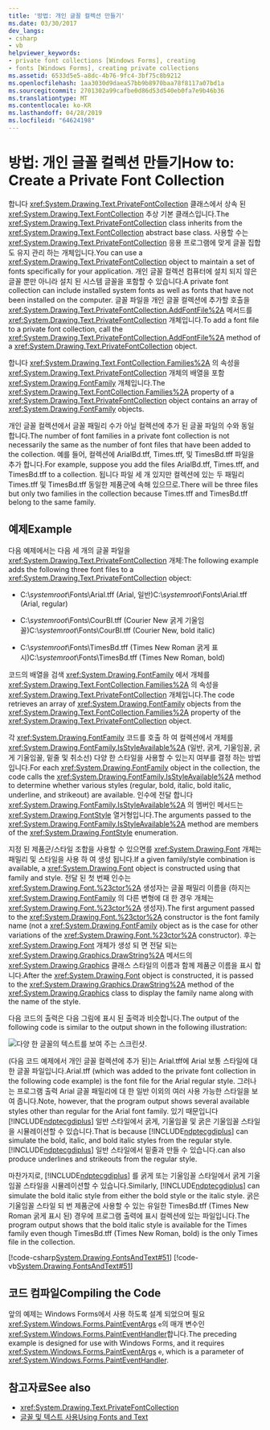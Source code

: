 ```yaml
---
title: '방법: 개인 글꼴 컬렉션 만들기'
ms.date: 03/30/2017
dev_langs:
- csharp
- vb
helpviewer_keywords:
- private font collections [Windows Forms], creating
- fonts [Windows Forms], creating private collections
ms.assetid: 6533d5e5-a8dc-4b76-9fc4-3bf75c8b9212
ms.openlocfilehash: 1aa3030d9daea57bb9b8970baa78f8117a07bd1a
ms.sourcegitcommit: 2701302a99cafbe0d86d53d540eb0fa7e9b46b36
ms.translationtype: MT
ms.contentlocale: ko-KR
ms.lasthandoff: 04/28/2019
ms.locfileid: "64624198"
---
```

# <a name="how-to-create-a-private-font-collection"></a><span data-ttu-id="4cf5d-102">방법: 개인 글꼴 컬렉션 만들기</span><span class="sxs-lookup"><span data-stu-id="4cf5d-102">How to: Create a Private Font Collection</span></span>
<span data-ttu-id="4cf5d-103">합니다 <xref:System.Drawing.Text.PrivateFontCollection> 클래스에서 상속 된 <xref:System.Drawing.Text.FontCollection> 추상 기본 클래스입니다.</span><span class="sxs-lookup"><span data-stu-id="4cf5d-103">The <xref:System.Drawing.Text.PrivateFontCollection> class inherits from the <xref:System.Drawing.Text.FontCollection> abstract base class.</span></span> <span data-ttu-id="4cf5d-104">사용할 수는 <xref:System.Drawing.Text.PrivateFontCollection> 응용 프로그램에 맞게 글꼴 집합도 유지 관리 하는 개체입니다.</span><span class="sxs-lookup"><span data-stu-id="4cf5d-104">You can use a <xref:System.Drawing.Text.PrivateFontCollection> object to maintain a set of fonts specifically for your application.</span></span> <span data-ttu-id="4cf5d-105">개인 글꼴 컬렉션 컴퓨터에 설치 되지 않은 글꼴 뿐만 아니라 설치 된 시스템 글꼴을 포함할 수 있습니다.</span><span class="sxs-lookup"><span data-stu-id="4cf5d-105">A private font collection can include installed system fonts as well as fonts that have not been installed on the computer.</span></span> <span data-ttu-id="4cf5d-106">글꼴 파일을 개인 글꼴 컬렉션에 추가할 호출을 <xref:System.Drawing.Text.PrivateFontCollection.AddFontFile%2A> 메서드를 <xref:System.Drawing.Text.PrivateFontCollection> 개체입니다.</span><span class="sxs-lookup"><span data-stu-id="4cf5d-106">To add a font file to a private font collection, call the <xref:System.Drawing.Text.PrivateFontCollection.AddFontFile%2A> method of a <xref:System.Drawing.Text.PrivateFontCollection> object.</span></span>  
  
 <span data-ttu-id="4cf5d-107">합니다 <xref:System.Drawing.Text.FontCollection.Families%2A> 의 속성을 <xref:System.Drawing.Text.PrivateFontCollection> 개체의 배열을 포함 <xref:System.Drawing.FontFamily> 개체입니다.</span><span class="sxs-lookup"><span data-stu-id="4cf5d-107">The <xref:System.Drawing.Text.FontCollection.Families%2A> property of a <xref:System.Drawing.Text.PrivateFontCollection> object contains an array of <xref:System.Drawing.FontFamily> objects.</span></span>  
  
 <span data-ttu-id="4cf5d-108">개인 글꼴 컬렉션에서 글꼴 패밀리 수가 아닐 컬렉션에 추가 된 글꼴 파일의 수와 동일 합니다.</span><span class="sxs-lookup"><span data-stu-id="4cf5d-108">The number of font families in a private font collection is not necessarily the same as the number of font files that have been added to the collection.</span></span> <span data-ttu-id="4cf5d-109">예를 들어, 컬렉션에 ArialBd.tff, Times.tff, 및 TimesBd.tff 파일을 추가 합니다.</span><span class="sxs-lookup"><span data-stu-id="4cf5d-109">For example, suppose you add the files ArialBd.tff, Times.tff, and TimesBd.tff to a collection.</span></span> <span data-ttu-id="4cf5d-110">됩니다 파일 세 개 있지만 컬렉션에 있는 두 패밀리 Times.tff 및 TimesBd.tff 동일한 제품군에 속해 있으므로.</span><span class="sxs-lookup"><span data-stu-id="4cf5d-110">There will be three files but only two families in the collection because Times.tff and TimesBd.tff belong to the same family.</span></span>  
  
## <a name="example"></a><span data-ttu-id="4cf5d-111">예제</span><span class="sxs-lookup"><span data-stu-id="4cf5d-111">Example</span></span>  
 <span data-ttu-id="4cf5d-112">다음 예제에서는 다음 세 개의 글꼴 파일을 <xref:System.Drawing.Text.PrivateFontCollection> 개체:</span><span class="sxs-lookup"><span data-stu-id="4cf5d-112">The following example adds the following three font files to a <xref:System.Drawing.Text.PrivateFontCollection> object:</span></span>  
  
- <span data-ttu-id="4cf5d-113">C:\\*systemroot*\Fonts\Arial.tff (Arial, 일반)</span><span class="sxs-lookup"><span data-stu-id="4cf5d-113">C:\\*systemroot*\Fonts\Arial.tff (Arial, regular)</span></span>  
  
- <span data-ttu-id="4cf5d-114">C:\\*systemroot*\Fonts\CourBI.tff (Courier New 굵게 기울임꼴)</span><span class="sxs-lookup"><span data-stu-id="4cf5d-114">C:\\*systemroot*\Fonts\CourBI.tff (Courier New, bold italic)</span></span>  
  
- <span data-ttu-id="4cf5d-115">C:\\*systemroot*\Fonts\TimesBd.tff (Times New Roman 굵게 표시)</span><span class="sxs-lookup"><span data-stu-id="4cf5d-115">C:\\*systemroot*\Fonts\TimesBd.tff (Times New Roman, bold)</span></span>  
  
 <span data-ttu-id="4cf5d-116">코드의 배열을 검색 <xref:System.Drawing.FontFamily> 에서 개체를 <xref:System.Drawing.Text.FontCollection.Families%2A> 의 속성을 <xref:System.Drawing.Text.PrivateFontCollection> 개체입니다.</span><span class="sxs-lookup"><span data-stu-id="4cf5d-116">The code retrieves an array of <xref:System.Drawing.FontFamily> objects from the <xref:System.Drawing.Text.FontCollection.Families%2A> property of the <xref:System.Drawing.Text.PrivateFontCollection> object.</span></span>  
  
 <span data-ttu-id="4cf5d-117">각 <xref:System.Drawing.FontFamily> 코드를 호출 하 여 컬렉션에서 개체를 <xref:System.Drawing.FontFamily.IsStyleAvailable%2A> (일반, 굵게, 기울임꼴, 굵게 기울임꼴, 밑줄 및 취소선) 다양 한 스타일을 사용할 수 있는지 여부를 결정 하는 방법입니다.</span><span class="sxs-lookup"><span data-stu-id="4cf5d-117">For each <xref:System.Drawing.FontFamily> object in the collection, the code calls the <xref:System.Drawing.FontFamily.IsStyleAvailable%2A> method to determine whether various styles (regular, bold, italic, bold italic, underline, and strikeout) are available.</span></span> <span data-ttu-id="4cf5d-118">인수에 전달 합니다 <xref:System.Drawing.FontFamily.IsStyleAvailable%2A> 의 멤버인 메서드는 <xref:System.Drawing.FontStyle> 열거형입니다.</span><span class="sxs-lookup"><span data-stu-id="4cf5d-118">The arguments passed to the <xref:System.Drawing.FontFamily.IsStyleAvailable%2A> method are members of the <xref:System.Drawing.FontStyle> enumeration.</span></span>  
  
 <span data-ttu-id="4cf5d-119">지정 된 제품군/스타일 조합을 사용할 수 있으면를 <xref:System.Drawing.Font> 개체는 패밀리 및 스타일을 사용 하 여 생성 됩니다.</span><span class="sxs-lookup"><span data-stu-id="4cf5d-119">If a given family/style combination is available, a <xref:System.Drawing.Font> object is constructed using that family and style.</span></span> <span data-ttu-id="4cf5d-120">전달 된 첫 번째 인수는 <xref:System.Drawing.Font.%23ctor%2A> 생성자는 글꼴 패밀리 이름을 (하지는 <xref:System.Drawing.FontFamily> 의 다른 변형에 대 한 경우 개체는 <xref:System.Drawing.Font.%23ctor%2A> 생성자).</span><span class="sxs-lookup"><span data-stu-id="4cf5d-120">The first argument passed to the <xref:System.Drawing.Font.%23ctor%2A> constructor is the font family name (not a <xref:System.Drawing.FontFamily> object as is the case for other variations of the <xref:System.Drawing.Font.%23ctor%2A> constructor).</span></span> <span data-ttu-id="4cf5d-121">후는 <xref:System.Drawing.Font> 개체가 생성 되 면 전달 되는 <xref:System.Drawing.Graphics.DrawString%2A> 메서드의 <xref:System.Drawing.Graphics> 클래스 스타일의 이름과 함께 제품군 이름을 표시 합니다.</span><span class="sxs-lookup"><span data-stu-id="4cf5d-121">After the <xref:System.Drawing.Font> object is constructed, it is passed to the <xref:System.Drawing.Graphics.DrawString%2A> method of the <xref:System.Drawing.Graphics> class to display the family name along with the name of the style.</span></span>  
  
 <span data-ttu-id="4cf5d-122">다음 코드의 출력은 다음 그림에 표시 된 출력과 비슷합니다.</span><span class="sxs-lookup"><span data-stu-id="4cf5d-122">The output of the following code is similar to the output shown in the following illustration:</span></span>  
  
 ![다양 한 글꼴의 텍스트를 보여 주는 스크린샷.](./media/how-to-create-a-private-font-collection/various-fonts-text-output.png)  
  
 <span data-ttu-id="4cf5d-124">(다음 코드 예제에서 개인 글꼴 컬렉션에 추가 된)는 Arial.tff에 Arial 보통 스타일에 대 한 글꼴 파일입니다.</span><span class="sxs-lookup"><span data-stu-id="4cf5d-124">Arial.tff (which was added to the private font collection in the following code example) is the font file for the Arial regular style.</span></span> <span data-ttu-id="4cf5d-125">그러나는 프로그램 출력 Arial 글꼴 패밀리에 대 한 일반 이외의 여러 사용 가능한 스타일을 보여 줍니다.</span><span class="sxs-lookup"><span data-stu-id="4cf5d-125">Note, however, that the program output shows several available styles other than regular for the Arial font family.</span></span> <span data-ttu-id="4cf5d-126">있기 때문입니다 [!INCLUDE[ndptecgdiplus](../../../../includes/ndptecgdiplus-md.md)] 일반 스타일에서 굵게, 기울임꼴 및 굵은 기울임꼴 스타일을 시뮬레이션할 수 있습니다.</span><span class="sxs-lookup"><span data-stu-id="4cf5d-126">That is because [!INCLUDE[ndptecgdiplus](../../../../includes/ndptecgdiplus-md.md)] can simulate the bold, italic, and bold italic styles from the regular style.</span></span> [!INCLUDE[ndptecgdiplus](../../../../includes/ndptecgdiplus-md.md)] <span data-ttu-id="4cf5d-127">일반 스타일에서 밑줄과 만들 수 있습니다.</span><span class="sxs-lookup"><span data-stu-id="4cf5d-127">can also produce underlines and strikeouts from the regular style.</span></span>  
  
 <span data-ttu-id="4cf5d-128">마찬가지로, [!INCLUDE[ndptecgdiplus](../../../../includes/ndptecgdiplus-md.md)] 를 굵게 또는 기울임꼴 스타일에서 굵게 기울임꼴 스타일을 시뮬레이션할 수 있습니다.</span><span class="sxs-lookup"><span data-stu-id="4cf5d-128">Similarly, [!INCLUDE[ndptecgdiplus](../../../../includes/ndptecgdiplus-md.md)] can simulate the bold italic style from either the bold style or the italic style.</span></span> <span data-ttu-id="4cf5d-129">굵은 기울임꼴 스타일 되 번 제품군에 사용할 수 있는 유일한 TimesBd.tff (Times New Roman 굵게 표시 된) 경우에 프로그램 출력에 표시 컬렉션에 있는 파일입니다.</span><span class="sxs-lookup"><span data-stu-id="4cf5d-129">The program output shows that the bold italic style is available for the Times family even though TimesBd.tff (Times New Roman, bold) is the only Times file in the collection.</span></span>  
  
 [!code-csharp[System.Drawing.FontsAndText#51](~/samples/snippets/csharp/VS_Snippets_Winforms/System.Drawing.FontsAndText/CS/Class1.cs#51)]
 [!code-vb[System.Drawing.FontsAndText#51](~/samples/snippets/visualbasic/VS_Snippets_Winforms/System.Drawing.FontsAndText/VB/Class1.vb#51)]  
  
## <a name="compiling-the-code"></a><span data-ttu-id="4cf5d-130">코드 컴파일</span><span class="sxs-lookup"><span data-stu-id="4cf5d-130">Compiling the Code</span></span>  
 <span data-ttu-id="4cf5d-131">앞의 예제는 Windows Forms에서 사용 하도록 설계 되었으며 필요 <xref:System.Windows.Forms.PaintEventArgs> `e`의 매개 변수인 <xref:System.Windows.Forms.PaintEventHandler>합니다.</span><span class="sxs-lookup"><span data-stu-id="4cf5d-131">The preceding example is designed for use with Windows Forms, and it requires <xref:System.Windows.Forms.PaintEventArgs> `e`, which is a parameter of <xref:System.Windows.Forms.PaintEventHandler>.</span></span>  
  
## <a name="see-also"></a><span data-ttu-id="4cf5d-132">참고자료</span><span class="sxs-lookup"><span data-stu-id="4cf5d-132">See also</span></span>

- <xref:System.Drawing.Text.PrivateFontCollection>
- [<span data-ttu-id="4cf5d-133">글꼴 및 텍스트 사용</span><span class="sxs-lookup"><span data-stu-id="4cf5d-133">Using Fonts and Text</span></span>](using-fonts-and-text.md)

